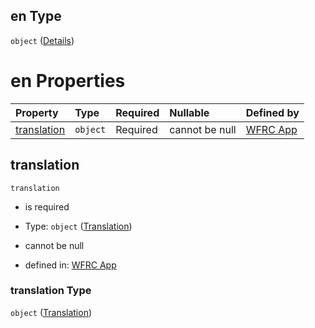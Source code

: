 ## en Type

`object` ([Details](config-properties-translations-properties-en.md))

# en Properties

| Property                    | Type     | Required | Nullable       | Defined by                                                                                                                                                           |
| :-------------------------- | :------- | :------- | :------------- | :------------------------------------------------------------------------------------------------------------------------------------------------------------------- |
| [translation](#translation) | `object` | Required | cannot be null | [WFRC App](config-definitions-translation.md "https://wfrc.org/wasatch-choice-map/config.schema.json#/properties/translations/properties/en/properties/translation") |

## translation



`translation`

* is required

* Type: `object` ([Translation](config-definitions-translation.md))

* cannot be null

* defined in: [WFRC App](config-definitions-translation.md "https://wfrc.org/wasatch-choice-map/config.schema.json#/properties/translations/properties/en/properties/translation")

### translation Type

`object` ([Translation](config-definitions-translation.md))
